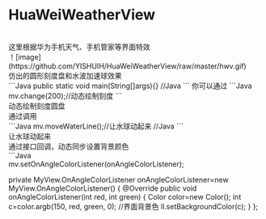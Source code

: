 # HuaWeiWeatherView
<br>
这里根据华为手机天气、手机管家等界面特效<br>
！[image](https://github.com/YISHUIH/HuaWeiWeatherView/raw/master/hwv.gif)
<br>
仿出的圆形刻度盘和水波加速球效果<br>
```Java
public static void main(String[]args){} //Java
```
你可以通过
```Java
mv.change(200);//动态绘制刻度
```
<br>
动态绘制刻度圆盘
<br>
通过调用
<br>
```Java
mv.moveWaterLine();//让水球动起来 //Java
```
<br>
让水球动起来
<br>
通过接口回调，动态同步设置背景颜色<br>
```Java<br>
 mv.setOnAngleColorListener(onAngleColorListener);
 
 private MyView.OnAngleColorListener onAngleColorListener=new MyView.OnAngleColorListener() {
        @Override
        public void onAngleColorListener(int red, int green) {
            Color color=new Color();
            int c=color.argb(150, red, green, 0);
            //界面背景色
            ll.setBackgroundColor(c);
        }
    };
```<br>

